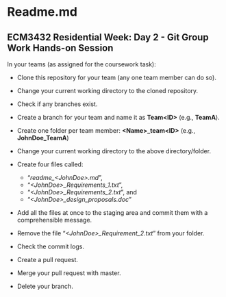 # Readme.md

## ECM3432 Residential Week: Day 2 - Git Group Work Hands-on Session

In your teams (as assigned for the coursework task):

- Clone this repository for your team (any one team member can do so).
- Change your current working directory to the cloned repository.
- Check if any branches exist.
- Create a branch for your team and name it as __Team\<ID\>__ (e.g., **TeamA**).
- Create one folder per team member: __\<Name\>\_team\<ID\>__ (e.g., **JohnDoe_TeamA**)
- Change your current working directory to the above directory/folder.

- Create four files called:
  + “*readme_\<JohnDoe\>.md*”, 
  + “*\<JohnDoe\>_Requirements_1.txt*”, 
  + “*\<JohnDoe\>_Requirements_2.txt*”, and 
  + “*\<JohnDoe\>_design_proposals.doc*”
  
- Add all the files at once to the staging area and commit them with a comprehensible message.
- Remove the file “*\<JohnDoe\>_Requirement_2.txt*” from your folder.
- Check the commit logs.
- Create a pull request.
- Merge your pull request with master.
- Delete your branch.
